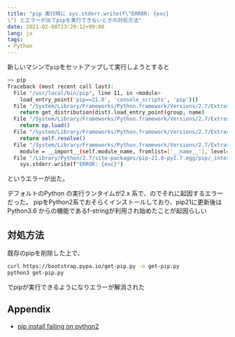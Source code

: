```yaml
---
title: "pip 実行時に sys.stderr.write(f\"ERROR: {exc}
\") とエラーが出てpipを実行できないときの対処方法"
date: 2021-02-08T23:29:12+09:00
lang: ja
tags:
- Python
---
```


新しいマシンで`pip`をセットアップして実行しようとすると

```bash
>> pip
Traceback (most recent call last):
  File "/usr/local/bin/pip", line 11, in <module>
    load_entry_point('pip==21.0', 'console_scripts', 'pip')()
  File "/System/Library/Frameworks/Python.framework/Versions/2.7/Extras/lib/python/pkg_resources/__init__.py", line 489, in load_entry_point
    return get_distribution(dist).load_entry_point(group, name)
  File "/System/Library/Frameworks/Python.framework/Versions/2.7/Extras/lib/python/pkg_resources/__init__.py", line 2843, in load_entry_point
    return ep.load()
  File "/System/Library/Frameworks/Python.framework/Versions/2.7/Extras/lib/python/pkg_resources/__init__.py", line 2434, in load
    return self.resolve()
  File "/System/Library/Frameworks/Python.framework/Versions/2.7/Extras/lib/python/pkg_resources/__init__.py", line 2440, in resolve
    module = __import__(self.module_name, fromlist=['__name__'], level=0)
  File "/Library/Python/2.7/site-packages/pip-21.0-py2.7.egg/pip/_internal/cli/main.py", line 60
    sys.stderr.write(f"ERROR: {exc}")
```

というエラーが出た。

デフォルトのPython の実行ランタイムが2.x 系で、のでそれに起因するエラーだった。
pipをPython2系でおそらくインストールしており、pip21に更新後はPython3.6 からの機能であるf-stringが利用され始めたことが起因らしい

## 対処方法

既存のpipを削除した上で、

```bash
curl https://bootstrap.pypa.io/get-pip.py -o get-pip.py
python3 get-pip.py
```

でpipが実行できるようになりエラーが解消された

## Appendix

- [pip install failing on python2](https://stackoverflow.com/questions/65866417/pip-install-failing-on-python2)
